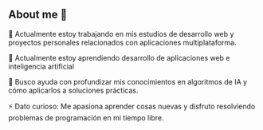 ## About me 👋


🔭 Actualmente estoy trabajando en mis estudios de desarrollo web y proyectos personales relacionados con aplicaciones multiplataforma.

🌱 Actualmente estoy aprendiendo desarrollo de aplicaciones web e inteligencia artificial

🤔 Busco ayuda con  profundizar mis conocimientos en algoritmos de IA y cómo aplicarlos a soluciones prácticas.

⚡ Dato curioso: Me apasiona aprender cosas nuevas y disfruto resolviendo problemas de programación en mi tiempo libre.

